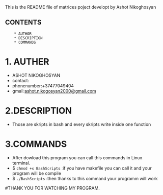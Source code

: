 This is the README file of matrices poject developt by Ashot Nikoghosyan

## CONTENTS 

        * AUTHOR
        * DESCRIPTION
        * COMMANDS
        
# 1. AUTHER 

   * ASHOT NIKOGHOSYAN
   * contact:
   * phonenumber:+37477049404
   * gmail:ashot.nikogosyan2000@gmail.com
   
# 2.DESCRIPTION
  * Those are skripts in bash and every skripts write inside one function
  
# 3.COMMANDS
  * After dowload this program you can call this commands in Linux terminal.
  * $ `chmod +x BashScripts`  :if you have makefile you can call it and your program will be compile
  * $ `./BashScripts` :then thanks to this command your programm will work 
  
  
  
  #THANK YOU FOR WATCHING MY PROGRAM.
